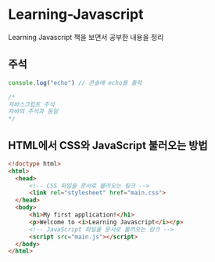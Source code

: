 # Learning-Javascript
Learning Javascript 책을 보면서 공부한 내용을 정리

## 주석 

  ```javascript
  console.log("echo") // 콘솔에 echo를 출력
  
  /*
  자바스크립트 주석
  자바의 주석과 동일
  */
  ```
 
## HTML에서 CSS와 JavaScript 불러오는 방법 
 
  ```html 
<!doctype html>
<html>
    <head>
        <!-- CSS 파일을 문서로 불러오는 링크 -->
        <link rel="stylesheet" href="main.css">
    </head>
    <body>
        <h1>My first application!</h1>
        <p>Welcome to <i>Learning Javascript</i></p>
        <!-- JavaScript 파일을 문서로 불러오는 링크 -->
        <script src="main.js"></script>
    </body>
</html>
  ```
